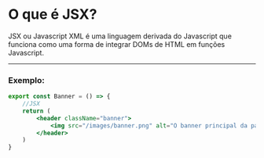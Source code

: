 # O que é JSX?

JSX ou Javascript XML é uma linguagem derivada do Javascript que funciona como uma forma de integrar DOMs de HTML em funções Javascript.

---

### Exemplo:

``` jsx
export const Banner = () => {
    //JSX
    return (
        <header className="banner">
            <img src="/images/banner.png" alt="O banner principal da página do Organo"/>
        </header>
    )
}
```
